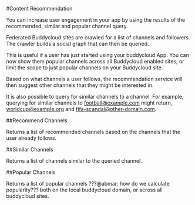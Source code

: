 #Content Recommendation

You can increase user engagement in your app by using the results of the recommended, similar and popular channel query.

<aside>Federated Buddycloud sites are crawled for a list of channels and followers. The crawler builds a social graph that can then be queried.</aside>

This is useful if a user has just started using your buddycloud App. You can now show them popular channels across all Buddycloud enabled sites, or limit the scope to just popular channels on your Buddycloud site.

Based on what channels a user follows, the recommendation service will then suggest other channels that they might be interested in.

It is also possible to query for similar channels to a channel. For example, querying for similar channels to football@example.com might return, worldcup@example.org and fifa-scandal@other-domain.com.

##Recommend Channels

Returns a list of recommended channels based on the channels that the user already follows.

##Similar Channels

Returns a list of channels similar to the queried channel.

##Popular Channels

Returns a list of popular channels ???@abmar: how do we calculate popularity??? both on the local buddycloud domain, or across all buddycloud sites.